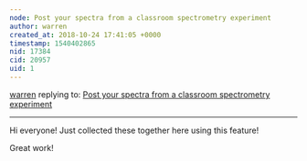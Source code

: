 ```yaml
---
node: Post your spectra from a classroom spectrometry experiment
author: warren
created_at: 2018-10-24 17:41:05 +0000
timestamp: 1540402865
nid: 17384
cid: 20957
uid: 1
---
```




[warren](../profile/warren) replying to: [Post your spectra from a classroom spectrometry experiment](../notes/warren/10-24-2018/post-your-spectra-from-a-classroom-spectrometry-experiment)

----
Hi everyone! Just collected these together here using this feature! 

Great work!